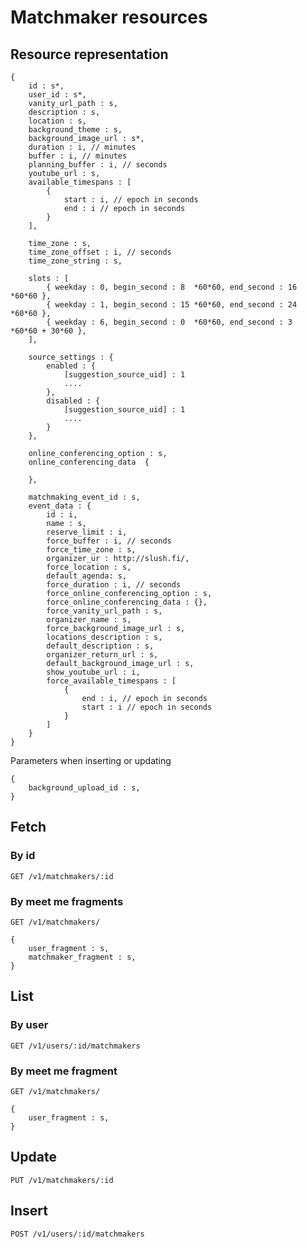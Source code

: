 # Matchmaker resources

## Resource representation

    {
        id : s*,
        user_id : s*,
        vanity_url_path : s,
        description : s,
        location : s,
        background_theme : s,
        background_image_url : s*,
        duration : i, // minutes
        buffer : i, // minutes
        planning_buffer : i, // seconds
        youtube_url : s,
        available_timespans : [
            {
                start : i, // epoch in seconds
                end : i // epoch in seconds
            }
        ],
        
        time_zone : s,
        time_zone_offset : i, // seconds
        time_zone_string : s,

        slots : [
            { weekday : 0, begin_second : 8  *60*60, end_second : 16 *60*60 },
            { weekday : 1, begin_second : 15 *60*60, end_second : 24 *60*60 },
            { weekday : 6, begin_second : 0  *60*60, end_second : 3  *60*60 + 30*60 },
        ],
        
        source_settings : {
            enabled : {
                [suggestion_source_uid] : 1
                ....
            },
            disabled : {
                [suggestion_source_uid] : 1
                ....
            }
        },
        
        online_conferencing_option : s,
        online_conferencing_data  {
        
        },
        
        matchmaking_event_id : s,
        event_data : {
            id : i,
            name : s,
            reserve_limit : i,
            force_buffer : i, // seconds
            force_time_zone : s,
            organizer_ur : http://slush.fi/,
            force_location : s,
            default_agenda: s,
            force_duration : i, // seconds
            force_online_conferencing_option : s,
            force_online_conferencing_data : {},
            force_vanity_url_path : s,
            organizer_name : s,
            force_background_image_url : s,
            locations_description : s,
            default_description : s,
            organizer_return_url : s,
            default_background_image_url : s,
            show_youtube_url : i,
            force_available_timespans : [
                {
                    end : i, // epoch in seconds
                    start : i // epoch in seconds
                }
            ]
        }
    }

Parameters when inserting or updating

    {
        background_upload_id : s,
    }

## Fetch

### By id

    GET /v1/matchmakers/:id

### By meet me fragments

    GET /v1/matchmakers/

    {
        user_fragment : s,
        matchmaker_fragment : s,
    }

## List

### By user

    GET /v1/users/:id/matchmakers

### By meet me fragment

    GET /v1/matchmakers/

    {
        user_fragment : s,
    }

## Update

    PUT /v1/matchmakers/:id

## Insert

    POST /v1/users/:id/matchmakers
 

